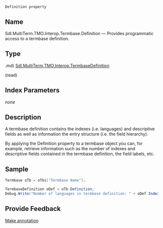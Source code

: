 

# 
    Definition property




## Name

Sdl.MultiTerm.TMO.Interop.Termbase.Definition —          Provides programmatic access to a termbase definition.



## Type
.md)
[Sdl.MultiTerm.TMO.Interop.TermbaseDefinition](Sdl.MultiTerm.TMO.Interop.TermbaseDefinition.md)

(read)



## Index Parameters
*none*


## Description



A termbase definition contains the indexes (i.e. languages) and descriptive fields as well as information the entry structure (i.e. the field hierarchy).

By applying the Definition property to a termbase object you can, for example, retrieve information such as the number of indexes and descriptive fields contained in the termbase definition, the field labels, etc.



## Sample


```cs
Termbase oTb = oTbs["Termbase Name"];

TermbaseDefinition oDef = oTb.Definition;
Debug.Write("Number of languages in termbase definition: " + oDef.Indexes.Count.ToString());
```



## Provide Feedback

[Make annotation](mailto:sdk-feedback@sdl.com&amp;subject=Reference%20for%20Sdl.MultiTerm.TMO.Interop.Termbase.Definition)

